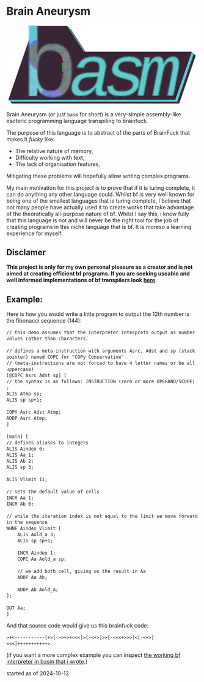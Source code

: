 # Brain Aneurysm

![basm-logo](./resources/logo.png)

Brain Aneurysm (or just `basm` for short) is a very-simple assembly-like esoteric programming language transpiling to brainfuck.

The purpose of this language is to abstract of the parts of BrainFuck that makes it *fucky* like:
* The relative nature of memory,
* Difficulty working with text,
* The lack of organisation features,

Mitigating these problems will hopefully allow writing complex programs.


My main motivation for this project is to prove that if it is turing complete, it can do anything any other language could.
Whilst bf is very well known for being one of the smallest languages that is turing complete,
I believe that not many people have actually used it to create works that take advantage of the theoratically
all-purpose nature of bf. Whilst I say this, i know fully that this language is not and will never be the right
tool for the job of creating programs in this niche language that is bf. It is moreso a learning experience for myself.

## Disclamer
**This project is only for my own personal pleasure as a creator and is not aimed at creating efficient bf programs.
If you are seeking useable and well informed implementations of bf transpilers look [here](https://esolangs.org/wiki/Brainfuck_code_generation).**

## Example:
Here is how you would write a little program to output the 12th number is the fibonacci sequence (144):
```basm
// this demo assumes that the interpreter interprets output as number values rather than characters.

// defines a meta-instruction with arguments Asrc, Adst and sp (stack pointer) named COPC for "COPy Conservative"
// (meta-instructions are not forced to have 4 letter names or be all uppercase)
[@COPC Asrc Adst sp] [
// the syntax is as follows: INSTRUCTION (zero or more OPERAND/SCOPE) ;
ALIS Atmp sp;
ALIS sp sp+1;

COPY Asrc Adst Atmp;
ADDP Asrc Atmp;
]

[main] [
// defines aliases to integers
ALIS Aindex 0;
ALIS Aa 1;
ALIS Ab 2;
ALIS sp 3;

ALIS Vlimit 11;

// sets the default value of cells
INCR Aa 1;
INCR Ab 0;

// while the iteration index is not equal to the limit we move forward in the sequence
WHNE Aindex Vlimit [
	ALIS Aold_a 3;
	ALIS sp sp+1;

	INCR Aindex 1;
	COPC Aa Aold_a sp;

	// we add both cell, giving us the result in Aa
	ADDP Aa Ab;

	ADDP Ab Aold_a;
];

OUT Aa;
]
```

And that source code would give us this brainfuck code:
```b
>+<-----------[+>[->>+>+<<<]>[-<+>]>>[-<<<+>>>]<[-<+>]<<<]+++++++++++>.
```

(if you want a more complex example you can inspect [the working bf interpreter in basm that i wrote](./test-resources/bf-interpreter.basm).)

started as of 2024-10-12
